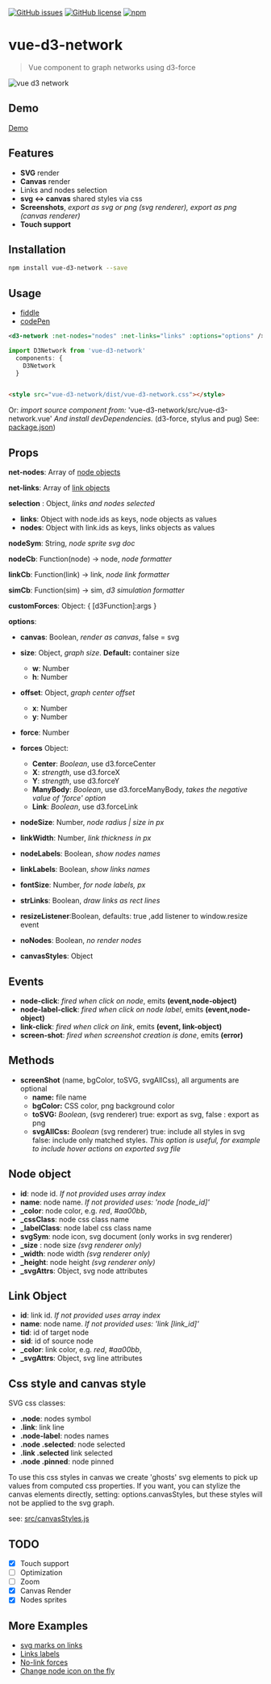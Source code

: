 

[![GitHub issues](https://img.shields.io/github/issues/emiliorizzo/vue-d3-network.svg)](https://github.com/emiliorizzo/vue-d3-network/issues) [![GitHub license](https://img.shields.io/badge/license-MIT-blue.svg)](https://raw.githubusercontent.com/emiliorizzo/vue-d3-network/master/LICENSE) [![npm](https://img.shields.io/npm/v/vue-d3-network.svg)](https://www.npmjs.com/package/vue-d3-network)

# vue-d3-network

> Vue component to graph networks using d3-force

![vue d3 network](vue-d3-network.png)

## Demo

[Demo](https://emiliorizzo.github.io/vue-d3-network/)

## Features

- **SVG** render
- **Canvas** render
- Links and nodes selection
- **svg <-> canvas** shared styles via css
- **Screenshots**, *export as svg or png (svg renderer), export as png (canvas renderer)* 
- **Touch support**

## Installation

``` bash
npm install vue-d3-network --save

```

## Usage

- [fiddle](https://jsfiddle.net/emii/ru24unsz/)
- [codePen](https://codepen.io/emilio/pen/mwYpbj)

```xml
<d3-network :net-nodes="nodes" :net-links="links" :options="options" />

```

``` javascript  
import D3Network from 'vue-d3-network'
  components: {
    D3Network
  }
```

``` html

<style src="vue-d3-network/dist/vue-d3-network.css"></style>

```

  Or: *import source component from:* 'vue-d3-network/src/vue-d3-network.vue'
  *And install devDependencies.* (d3-force, stylus and pug)
  See: [package.json](https://github.com/emiliorizzo/vue-d3-network/blob/master/package.json))

## Props

**net-nodes**: Array of [node objects](#node-object)

**net-links**: Array of [link objects](#link-object)

**selection** : Object, *links and nodes selected*

- **links**: Object with node.ids as keys, node objects as values
- **nodes**: Object  with link.ids as keys, links objects as values

**nodeSym**: String, *node sprite svg doc*

**nodeCb**: Function(node) -> node, *node formatter*

**linkCb**: Function(link) -> link, *node link formatter*

**simCb**: Function(sim) -> sim, *d3 simulation formatter*

**customForces**: Object: { [d3Function]:args }

**options**:

- **canvas**: Boolean, *render as canvas*, false = svg
- **size**: Object, *graph size*. **Default:** container size
  - **w**: Number
  - **h**: Number

- **offset**: Object, *graph center offset* 
  - **x**: Number
  - **y**: Number

- **force**: Number
- **forces** Object:
  - **Center**: *Boolean*, use d3.forceCenter
  - **X**: *strength*, use d3.forceX
  - **Y**: *strength*, use d3.forceY
  - **ManyBody**: *Boolean*, use d3.forceManyBody, *takes the negative value of 'force'  option*
  - **Link**: *Boolean*, use  d3.forceLink

- **nodeSize**: Number, *node radius | size in px* 
- **linkWidth**: Number, *link thickness in px*
- **nodeLabels**: Boolean, *show nodes names*
- **linkLabels**: Boolean, *show links names*
- **fontSize**: Number, *for node labels, px*
- **strLinks**: Boolean, *draw links as rect lines* 
- **resizeListener**:Boolean, defaults: true ,add listener to window.resize event
- **noNodes**: Boolean, *no render nodes*
- **canvasStyles**: Object

## Events

- **node-click**:  *fired when click on node*, emits **(event,node-object)**
- **node-label-click**:  *fired when click on node label*, emits **(event,node-object)**
- **link-click**:  *fired when click on link*, emits **(event, link-object)**
- **screen-shot**: *fired when screenshot creation is done*, emits **(error)**

## Methods

- **screenShot** (name, bgColor, toSVG, svgAllCss), all arguments are optional
  - **name:** file name
  - **bgColor:** CSS color, png background color
  - **toSVG:** *Boolean*, (svg renderer) true: export as svg, false : export as png
  - **svgAllCss:** *Boolean* (svg renderer) true: include all styles in svg false: include only matched styles.
  *This option is useful, for example to include hover actions on exported svg file*

## Node object

- **id**: node id. *If not provided uses array index*
- **name**: node name. *If not provided uses: 'node [node_id]'*
- **_color**: node color, e.g. *red*, *#aa00bb*,
- **_cssClass**: node css class name
- **_labelClass**: node label css class name
- **svgSym**: node icon, svg document (only works in svg renderer)
- **_size** : node size *(svg renderer only)*
- **_width**: node width *(svg renderer only)*
- **_height**: node height *(svg renderer only)*
- **_svgAttrs**: Object, svg node attributes

## Link Object

- **id**: link id. *If not provided uses array index*
- **name**: node name. *If not provided uses: 'link [link_id]'*
- **tid**: id of target node
- **sid**: id of source node
- **_color**: link color, e.g. *red*, *#aa00bb*,
- **_svgAttrs**: Object, svg line attributes

## Css style and canvas style

SVG css classes:

- **.node**: nodes symbol
- **.link**: link line
- **.node-label**: nodes names
- **.node .selected**: node selected
- **.link .selected** link selected
- **.node .pinned**: node pinned

To use this css styles in canvas we create 'ghosts' svg elements to pick up values from computed css properties.
If you want, you can stylize the canvas elements directly, setting: options.canvasStyles, but these styles will not be applied to the svg graph.

see: [src/canvasStyles.js](https://github.com/emiliorizzo/vue-d3-network/blob/master/src/lib/canvasStyles.js)

## TODO

- [x]  Touch support
- [ ]   Optimization
- [ ]   Zoom
- [x]  Canvas Render
- [x]  Nodes sprites

## More Examples

- [svg marks on links](https://codepen.io/emilio/pen/QOaQjP)
- [Links labels](https://codepen.io/emilio/pen/ZampZb)
- [No-link forces](https://jsfiddle.net/emii/4odfweq9)
- [Change node icon on the fly](https://codepen.io/emilio/pen/YOeaWN)
